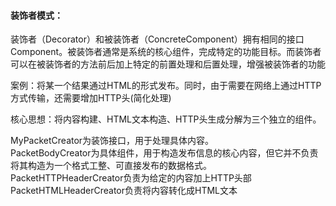 #### 装饰者模式：
  装饰者（Decorator）和被装饰者（ConcreteComponent）拥有相同的接口Component。被装饰者通常是系统的核心组件，完成特定的功能目标。而装饰者可以在被装饰者的方法前后加上特定的前置处理和后置处理，增强被装饰者的功能  

案例：将某一个结果通过HTML的形式发布。同时，由于需要在网络上通过HTTP方式传输，还需要增加HTTP头(简化处理)

核心思想：将内容构建、HTML文本构造、HTTP头生成分解为三个独立的组件。

MyPacketCreator为装饰接口，用于处理具体内容。  
PacketBodyCreator为具体组件，用于构造发布信息的核心内容，但它并不负责将其构造为一个格式工整、可直接发布的数据格式。  
PacketHTTPHeaderCreator负责为给定的内容加上HTTP头部  
PacketHTMLHeaderCreator负责将内容转化成HTML文本
